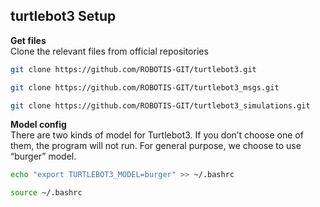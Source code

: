 ## turtlebot3 Setup
<b>Get files</b><br>
Clone the relevant files from official repositories 
```bash
git clone https://github.com/ROBOTIS-GIT/turtlebot3.git
```
```bash
git clone https://github.com/ROBOTIS-GIT/turtlebot3_msgs.git

```
```bash
git clone https://github.com/ROBOTIS-GIT/turtlebot3_simulations.git
```

<b>Model config</b><br>
There are two kinds of model for Turtlebot3. If you don’t choose one of them, the program will not run. For general purpose, we choose to use “burger” model.

```bash
echo "export TURTLEBOT3_MODEL=burger" >> ~/.bashrc
```

```bash
source ~/.bashrc
```
